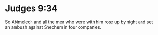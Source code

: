 # Judges 9:34

So Abimelech and all the men who were with him rose up by night and set an ambush against Shechem in four companies.
